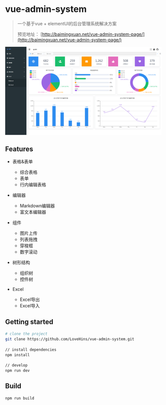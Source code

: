 # vue-admin-system

> 一个基于vue + elementUI的后台管理系统解决方案
>
> 预览地址： [http://baimingxuan.net/vue-admin-system-page/](http://baimingxuan.net/vue-admin-system-page/)

![home](./static/img/home.png)

## Features

- 表格&表单
  - 综合表格
  - 表单
  - 行内编辑表格

- 编辑器
  - Markdown编辑器
  - 富文本编辑器

- 组件
  - 图片上传
  - 列表拖拽
  - 穿梭框
  - 数字滚动
- 树形结构
  - 组织树
  - 控件树

- Excel
  - Excel导出
  - Excel导入

## Getting started

``` bash
# clone the project
git clone https://github.com/LoveHins/vue-admin-system.git

// install dependencies
npm install

// develop
npm run dev
```

## Build

```bash
npm run build
```

